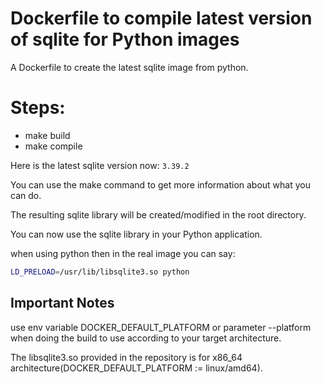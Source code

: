 # Dockerfile to compile latest version of sqlite for Python images
A Dockerfile to create the latest sqlite image from python.

# Steps:
- make build
- make compile


Here is the latest sqlite version now: `3.39.2`

You can use the make command to get more information about what you can do.

The resulting sqlite library will be created/modified in the root directory.

You can now use the sqlite library in your Python application.

when using python then in the real image you can say:
```bash
LD_PRELOAD=/usr/lib/libsqlite3.so python
```

## Important Notes
use env variable DOCKER_DEFAULT_PLATFORM or parameter --platform when doing the build to use according to your target architecture.

The libsqlite3.so provided in the repository is for x86_64 architecture(DOCKER_DEFAULT_PLATFORM := linux/amd64).